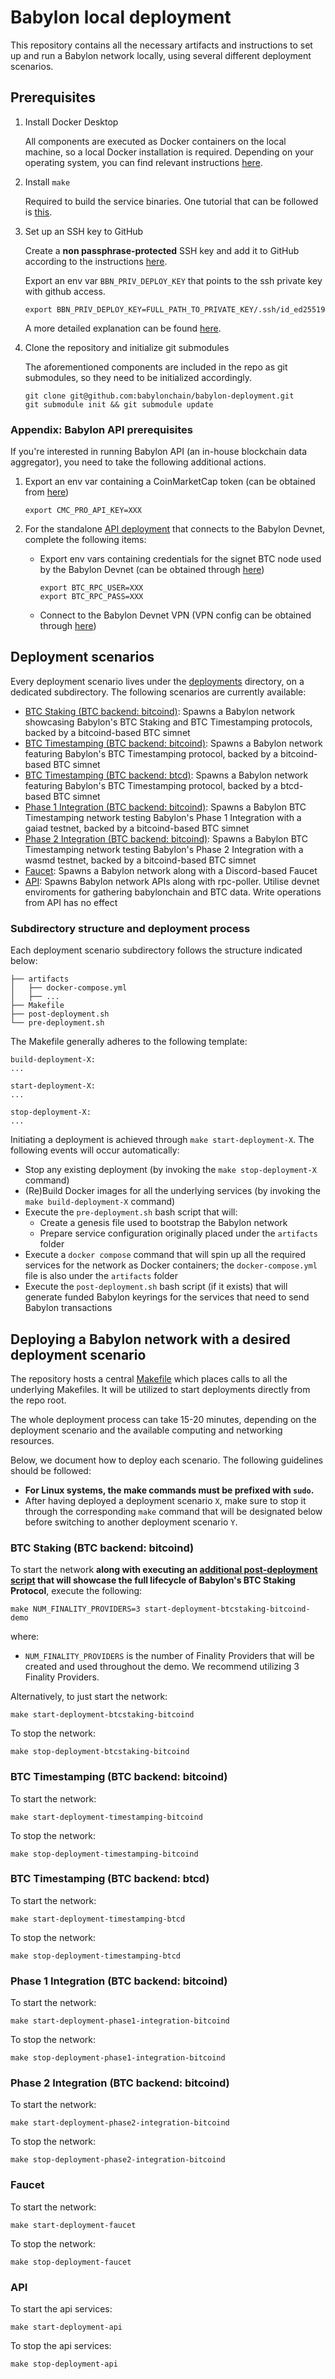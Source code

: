 # Babylon local deployment

This repository contains all the necessary artifacts and instructions to set up
and run a Babylon network locally, using several different deployment scenarios.

## Prerequisites

1. Install Docker Desktop

    All components are executed as Docker containers on the local machine, so a
    local Docker installation is required. Depending on your operating system,
    you can find relevant instructions [here](https://docs.docker.com/desktop/).

2. Install `make`

    Required to build the service binaries. One tutorial that can be followed
    is [this](https://sp21.datastructur.es/materials/guides/make-install.html).

3. Set up an SSH key to GitHub

    Create a **non passphrase-protected** SSH key and add it to GitHub according
    to the instructions
    [here](https://docs.github.com/en/authentication/connecting-to-github-with-ssh/adding-a-new-ssh-key-to-your-github-account).

    Export an env var `BBN_PRIV_DEPLOY_KEY` that points to the ssh private key with github access.

    ```shell
    export BBN_PRIV_DEPLOY_KEY=FULL_PATH_TO_PRIVATE_KEY/.ssh/id_ed25519
    ```

    A more detailed explanation can be found [here](babylon-api/README.md#installation).

4. Clone the repository and initialize git submodules

    The aforementioned components are included in the repo as git submodules, so
    they need to be initialized accordingly.

    ```shell
    git clone git@github.com:babylonchain/babylon-deployment.git
    git submodule init && git submodule update
    ```

### Appendix: Babylon API prerequisites

If you're interested in running Babylon API (an in-house blockchain data
aggregator), you need to take the following additional actions.

1. Export an env var containing a CoinMarketCap token (can be obtained from
    [here](https://coinmarketcap.com/academy/article/register-for-coinmarketcap-api))

    ```shell
    export CMC_PRO_API_KEY=XXX
    ```

2. For the standalone [API deployment](deployments/api) that connects to the
    Babylon Devnet, complete the following items:

    - Export env vars containing credentials for the signet BTC node used by
      the Babylon Devnet (can be obtained through
      [here](https://babylon-chain.atlassian.net/wiki/spaces/BABYLON/pages/173081551/Credential+management))
        ```shell
        export BTC_RPC_USER=XXX
        export BTC_RPC_PASS=XXX
        ```

    - Connect to the Babylon Devnet VPN (VPN config can be obtained through
      [here](https://babylon-chain.atlassian.net/wiki/spaces/BABYLON/pages/173081551/Credential+management))

## Deployment scenarios

Every deployment scenario lives under the [deployments](deployments/) directory,
on a dedicated subdirectory.  The following scenarios are currently available:
- [BTC Staking (BTC backend: bitcoind)](deployments/btcstaking-bitcoind):
  Spawns a Babylon network showcasing Babylon's BTC Staking and BTC Timestamping protocols, backed by
  a bitcoind-based BTC simnet
- [BTC Timestamping (BTC backend: bitcoind)](deployments/timestamping-bitcoind):
  Spawns a Babylon network featuring Babylon's BTC Timestamping protocol,
  backed by a bitcoind-based BTC simnet
- [BTC Timestamping (BTC backend: btcd)](deployments/timestamping-btcd):
  Spawns a Babylon network featuring Babylon's BTC Timestamping protocol,
  backed by a btcd-based BTC simnet
- [Phase 1 Integration (BTC backend: bitcoind)](deployments/phase1-integration-bitcoind):
  Spawns a Babylon BTC Timestamping network testing Babylon's Phase 1 Integration with a gaiad
  testnet, backed by a bitcoind-based BTC simnet
- [Phase 2 Integration (BTC backend: bitcoind)](deployments/phase2-integration-bitcoind):
  Spawns a Babylon BTC Timestamping network testing Babylon's Phase 2 Integration with a wasmd
  testnet, backed by a bitcoind-based BTC simnet
- [Faucet](deployments/faucet):
  Spawns a Babylon network along with a Discord-based Faucet
- [API](deployments/api):
  Spawns Babylon network APIs along with rpc-poller. Utilise devnet enviroments for gathering babylonchain and BTC data. Write operations from API has no effect

### Subdirectory structure and deployment process

Each deployment scenario subdirectory follows the structure indicated below:

```shell
├── artifacts
│   ├── docker-compose.yml
│   ├── ...
├── Makefile
├── post-deployment.sh
└── pre-deployment.sh
```

The Makefile generally adheres to the following template:

```shell
build-deployment-X:
...

start-deployment-X:
...

stop-deployment-X:
...
```

Initiating a deployment is achieved through `make start-deployment-X`. The
following events will occur automatically:

- Stop any existing deployment (by invoking the `make stop-deployment-X`
  command)
- (Re)Build Docker images for all the underlying services (by invoking the
  `make build-deployment-X` command)
- Execute the `pre-deployment.sh` bash script that will:
  - Create a genesis file used to bootstrap the Babylon network
  - Prepare service configuration originally placed under the `artifacts` folder
- Execute a `docker compose` command that will spin up all the required services
  for the network as Docker containers; the `docker-compose.yml` file is also
  under the `artifacts` folder
- Execute the `post-deployment.sh` bash script (if it exists) that will generate
  funded Babylon keyrings for the services that need to send Babylon
  transactions

## Deploying a Babylon network with a desired deployment scenario

The repository hosts a central [Makefile](Makefile) which places calls to all
the underlying Makefiles. It will be utilized to start deployments directly
from the repo root.

The whole deployment process can take 15-20 minutes, depending on the deployment
scenario and the available computing and networking resources.

Below, we document how to deploy each scenario. The following guidelines should
be followed:
- **For Linux systems, the make commands must be prefixed with `sudo`.**
- After having deployed a deployment scenario `X`, make sure to stop it through
  the corresponding `make` command that will be designated below before
  switching to another deployment scenario `Y`.

### BTC Staking (BTC backend: bitcoind)

To start the network **along with executing an
[additional post-deployment script](deployments/btcstaking-bitcoind/README.md#inspecting-the-btc-staking-protocol-demo)
that will showcase the full lifecycle of Babylon's BTC Staking Protocol**,
execute the following:

```shell
make NUM_FINALITY_PROVIDERS=3 start-deployment-btcstaking-bitcoind-demo
```

where:

- `NUM_FINALITY_PROVIDERS` is the number of Finality Providers that will be
  created and used throughout the demo. We recommend utilizing 3 Finality
  Providers.

Alternatively, to just start the network:

```shell
make start-deployment-btcstaking-bitcoind
```

To stop the network:

```shell
make stop-deployment-btcstaking-bitcoind
```

### BTC Timestamping (BTC backend: bitcoind)

To start the network:

```shell
make start-deployment-timestamping-bitcoind
```

To stop the network:

```shell
make stop-deployment-timestamping-bitcoind
```

### BTC Timestamping (BTC backend: btcd)

To start the network:

```shell
make start-deployment-timestamping-btcd
```

To stop the network:

```shell
make stop-deployment-timestamping-btcd
```

### Phase 1 Integration (BTC backend: bitcoind)

To start the network:

```shell
make start-deployment-phase1-integration-bitcoind
```

To stop the network:

```shell
make stop-deployment-phase1-integration-bitcoind
```

### Phase 2 Integration (BTC backend: bitcoind)

To start the network:

```shell
make start-deployment-phase2-integration-bitcoind
```

To stop the network:

```shell
make stop-deployment-phase2-integration-bitcoind
```

### Faucet

To start the network:

```shell
make start-deployment-faucet
```

To stop the network:

```shell
make stop-deployment-faucet
```

### API

To start the api services:

```shell
make start-deployment-api
```

To stop the api services:

```shell
make stop-deployment-api
```

